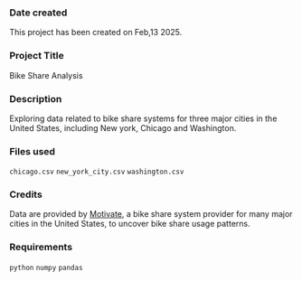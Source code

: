 ### Date created
This project has been created on Feb,13 2025.

### Project Title
Bike Share Analysis

### Description
Exploring data related to bike share systems for three major cities in the United States, including New york, Chicago and Washington.

### Files used
`chicago.csv`
`new_york_city.csv`
`washington.csv`

### Credits
Data are provided by [Motivate](https://www.motivateco.com/), a bike share system provider for many major cities in the United States, to uncover bike share usage patterns.

### Requirements
`python`
`numpy`
`pandas`
